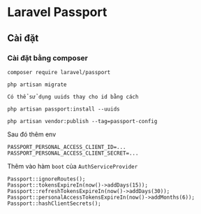 # Laravel Passport

Cài đặt
---------------

### Cài đặt bằng composer

```
composer require laravel/passport
```

```
php artisan migrate

Có thể sử dụng uuids thay cho id bằng cách

php artisan passport:install --uuids
```

```
php artisan vendor:publish --tag=passport-config
```

Sau đó thêm env

```
PASSPORT_PERSONAL_ACCESS_CLIENT_ID=...
PASSPORT_PERSONAL_ACCESS_CLIENT_SECRET=...
```

Thêm vào hàm ```boot``` của ```AuthServiceProvider```

```
Passport::ignoreRoutes();
Passport::tokensExpireIn(now()->addDays(15));
Passport::refreshTokensExpireIn(now()->addDays(30));
Passport::personalAccessTokensExpireIn(now()->addMonths(6));
Passport::hashClientSecrets();
```
